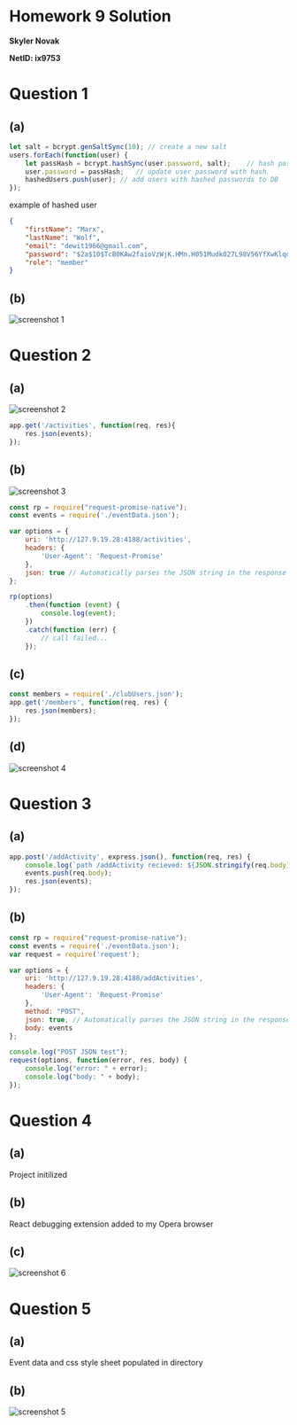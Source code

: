 # Homework 9 Solution
**Skyler Novak**

**NetID: ix9753**

# Question 1

## (a)

```Javascript
let salt = bcrypt.genSaltSync(10); // create a new salt
users.forEach(function(user) {
    let passHash = bcrypt.hashSync(user.password, salt);    // hash password with the salt
    user.password = passHash;   // update user password with hash
    hashedUsers.push(user); // add users with hashed passwords to DB
});
```

example of hashed user

```JSON
{
    "firstName": "Marx",
    "lastName": "Wolf",
    "email": "dewit1966@gmail.com",
    "password": "$2a$10$TcB0KAw2faioVzWjK.HMn.H051Mudk027L98V56YfXwKlqdfD6zbu",
    "role": "member"
}
```

## (b)

![screenshot 1](images/scrnsht-1.png)

# Question 2

## (a)

![screenshot 2](images/scrnsht-2.png)

```Javascript
app.get('/activities', function(req, res){
    res.json(events);
});
```

## (b)

![screenshot 3](images/scrnsht-3.png)

```JavaSCRIPT
const rp = require("request-promise-native");
const events = require('./eventData.json');

var options = {
    uri: 'http://127.9.19.28:4188/activities',
    headers: {
        'User-Agent': 'Request-Promise'
    },
    json: true // Automatically parses the JSON string in the response
};

rp(options)
    .then(function (event) {
        console.log(event);
    })
    .catch(function (err) {
        // call failed...
    });
```

## (c)

```Javascript
const members = require('./clubUsers.json');
app.get('/members', function(req, res) {
    res.json(members);
});
```

## (d)

![screenshot 4](images/scrnsht-4.png)

# Question 3

## (a)

```Javascript
app.post('/addActivity', express.json(), function(req, res) {
    console.log(`path /addActivity recieved: ${JSON.stringify(req.body)}`);
    events.push(req.body);
    res.json(events);
});
```

## (b)

```Javascript
const rp = require("request-promise-native");
const events = require('./eventData.json');
var request = require('request');

var options = {
    uri: 'http://127.9.19.28:4188/addActivities',
    headers: {
        'User-Agent': 'Request-Promise'
    },
    method: "POST",
    json: true, // Automatically parses the JSON string in the response
    body: events
};

console.log("POST JSON test");
request(options, function(error, res, body) {
    console.log("error: " + error);
    console.log("body: " + body);
});
```

# Question 4

## (a)

Project initilized

## (b)

React debugging extension added to my Opera browser

## (c)

![screenshot 6](images/scrnsht-6.png)

# Question 5

## (a)

Event data and css style sheet populated in directory

## (b)

![screenshot 5](images/scrnsht-5/png)